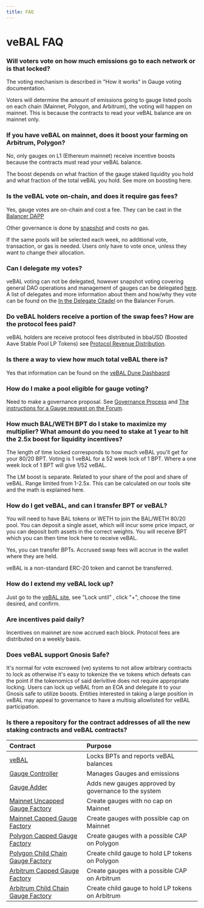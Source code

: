 ```yaml
---
title: FAQ
---
```


# veBAL FAQ

### Will voters vote on how much emissions go to each network or is that locked?

The voting mechanism is described in "How it works" in Gauge voting documentation.

Voters will determine the amount of emissions going to gauge listed pools on each chain (Mainnet, Polygon, and Arbitrum), the voting will happen on mainnet. This is because the contracts to read your veBAL balance are on mainnet only.

### If you have veBAL on mainnet, does it boost your farming on Arbitrum, Polygon?

No, only gauges on L1 (Ethereum mainnet) receive incentive boosts because the contracts must read your veBAL balance.

The boost depends on what fraction of the gauge staked liquidity you hold and what fraction of the total veBAL you hold. See more on boosting here.

### Is the veBAL vote on-chain, and does it require gas fees?

Yes, gauge votes are on-chain and cost a fee. They can be cast in the [Balancer DAPP](https://app.balancer.fi/#/ethereum/vebal)

Other governance is done by [snapshot](https://snapshot.org/#/balancer.eth) and costs no gas.

If the same pools will be selected each week, no additional vote, transaction, or gas is needed. Users only have to vote
once, unless they want to change their allocation.

### Can I delegate my votes?

veBAL voting can not be delegated, however snapshot voting covering general DAO operations and management of gauges can be delegated [here](https://snapshot.org/#/delegate/balancer.eth). A list of delegates and more information about them and how/why they vote can be found on the [In the Delegate Citadel](https://forum.balancer.fi/c/delegate-citadel/14) on the Balancer Forum.

### Do veBAL holders receive a portion of the swap fees? How are the protocol fees paid?

veBAL holders are receive protocol fees distributed in bbaUSD (Boosted Aave Stable Pool LP Tokens) see [Protocol Revenue Distribution](../protocol-fees.md#uses).

### Is there a way to view how much total veBAL there is?

Yes that information can be found on the [veBAL Dune Dashbaord](https://dune.xyz/balancerlabs/veBAL)

### How do I make a pool eligible for gauge voting?

Need to make a governance proposal. See [Governance Process](../process.md) and [The instructions for a Gauge request on the Forum](https://forum.balancer.fi/t/instructions-overview/2674).

### How much BAL/WETH BPT do I stake to maximize my multiplier? What amount do you need to stake at 1 year to hit the 2.5x boost for liquidity incentives?

The length of time locked corresponds to how much veBAL you'll get for your 80/20 BPT. Voting is 1 veBAL for a 52 week lock of 1 BPT. Where a one week lock of 1 BPT will give 1/52 veBAL.

The LM boost is separate. Related to your share of the pool and share of veBAL. Range limited from 1-2.5x. This can be calculated on our tools site and the math is explained here.

### How do I get veBAL, and can I transfer BPT or veBAL?

You will need to have BAL tokens or WETH to join the BAL/WETH 80/20 pool. You can deposit a single asset, which will incur some price impact, or you can deposit both assets in the correct weights. You will receive BPT which you can then time lock here to receive veBAL.

Yes, you can transfer BPTs. Accrused swap fees will accrue in the wallet where they are held.

veBAL is a non-standard ERC-20 token and cannot be transferred.

### How do I extend my veBAL lock up?

Just go to the [veBAL site](https://app.balancer.fi/vebal#/ethereum/vebal), see "Lock until" , click "+", choose the time desired, and confirm.

### Are incentives paid daily?

Incentives on mainnet are now accrued each block. Protocol fees are distributed on a weekly basis.

### Does veBAL support Gnosis Safe?

It's normal for vote escrowed (ve) systems to not allow arbitrary contracts to lock as otherwise it's easy to tokenize the ve tokens which defeats can the point if the tokenomics of said derivitive does not require appropriate locking. Users can lock up veBAL from an EOA and delegate it to your Gnosis safe to utilize boosts. Entities interested in taking a large position in veBAL may appeal to governance to have a multisig allowlisted for veBAL participation.

### Is there a repository for the contract addresses of all the new staking contracts and veBAL contracts?

| Contract                                                                                                        | Purpose                                              |
|:----------------------------------------------------------------------------------------------------------------|:-----------------------------------------------------|
| [veBAL](https://etherscan.io/tx/0xaa29cd251cdb024c415b0e13f67a0ca74fe5abc3de9a9fedd1ae26fd39be4025)             | Locks BPTs and reports veBAL balances                |
| [Gauge Controller](https://etherscan.io/address/0xC128468b7Ce63eA702C1f104D55A2566b13D3ABD)                     | Manages Gauges and emissions                         |
| [Gauge Adder](https://etherscan.io/address/0x2fFB7B215Ae7F088eC2530C7aa8E1B24E398f26a)                          | Adds new gauges approved by governance to the system |
| [Mainnet Uncapped Gauge Factory](https://etherscan.io/address/0x4e7bbd911cf1efa442bc1b2e9ea01ffe785412ec)       | Create gauges with no cap on Mainnet                 |
| [Mainnet Capped Gauge Factory](https://etherscan.io/address/0xf1665e19bc105be4edd3739f88315cc699cc5b65)         | Create gauges with possible cap on Mainnet           |
| [Polygon Capped Gauge Factory](https://etherscan.io/address/0xa98bce70c92ad2ef3288dbcd659bc0d6b62f8f13)         | Create gauges with a possible CAP on Polygon         |
| [Polygon Child Chain Gauge Factory](https://polygonscan.com/address/0x3b8ca519122cdd8efb272b0d3085453404b25bd0) | Create child gauge to hold LP tokens on Polygon      |
| [Arbitrum Capped Gauge Factory](https://etherscan.io/address/0x1c99324edc771c82a0dccb780cc7dda0045e50e7)        | Create gauges with a possible CAP on Arbitrum        |
| [Arbitrum Child Chain Gauge Factory](https://arbiscan.io/address/0xb08e16cfc07c684daa2f93c70323badb2a6cbfd)     | Create child gauge to hold LP tokens on Arbitrum     |
